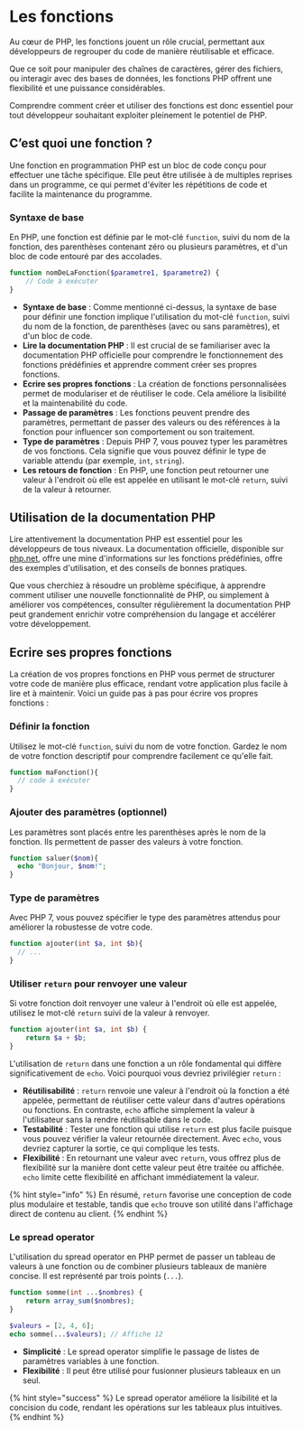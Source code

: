 # Les fonctions

Au cœur de PHP, les fonctions jouent un rôle crucial, permettant aux développeurs de regrouper du code de manière réutilisable et efficace.

Que ce soit pour manipuler des chaînes de caractères, gérer des fichiers, ou interagir avec des bases de données, les fonctions PHP offrent une flexibilité et une puissance considérables.

Comprendre comment créer et utiliser des fonctions est donc essentiel pour tout développeur souhaitant exploiter pleinement le potentiel de PHP.

## C’est quoi une fonction ?​ <a href="#cest-quoi-une-fonction" id="cest-quoi-une-fonction"></a>

Une fonction en programmation PHP est un bloc de code conçu pour effectuer une tâche spécifique. Elle peut être utilisée à de multiples reprises dans un programme, ce qui permet d'éviter les répétitions de code et facilite la maintenance du programme.

### Syntaxe de base <a href="#syntaxe-de-base" id="syntaxe-de-base"></a>

En PHP, une fonction est définie par le mot-clé `function`, suivi du nom de la fonction, des parenthèses contenant zéro ou plusieurs paramètres, et d'un bloc de code entouré par des accolades.

```php
function nomDeLaFonction($parametre1, $parametre2) {
    // Code à exécuter
}
```

* **Syntaxe de base** : Comme mentionné ci-dessus, la syntaxe de base pour définir une fonction implique l'utilisation du mot-clé `function`, suivi du nom de la fonction, de parenthèses (avec ou sans paramètres), et d'un bloc de code.
* **Lire la documentation PHP** : Il est crucial de se familiariser avec la documentation PHP officielle pour comprendre le fonctionnement des fonctions prédéfinies et apprendre comment créer ses propres fonctions.
* **Ecrire ses propres fonctions** : La création de fonctions personnalisées permet de modulariser et de réutiliser le code. Cela améliore la lisibilité et la maintenabilité du code.
* **Passage de paramètres** : Les fonctions peuvent prendre des paramètres, permettant de passer des valeurs ou des références à la fonction pour influencer son comportement ou son traitement.
* **Type de paramètres** : Depuis PHP 7, vous pouvez typer les paramètres de vos fonctions. Cela signifie que vous pouvez définir le type de variable attendu (par exemple, `int`, `string`).
* **Les retours de fonction** : En PHP, une fonction peut retourner une valeur à l'endroit où elle est appelée en utilisant le mot-clé `return`, suivi de la valeur à retourner.

## Utilisation de la documentation PHP <a href="#utilisation-de-la-documentation-php" id="utilisation-de-la-documentation-php"></a>

Lire attentivement la documentation PHP est essentiel pour les développeurs de tous niveaux. La documentation officielle, disponible sur [php.net](https://www.php.net/manual/fr/), offre une mine d'informations sur les fonctions prédéfinies, offre des exemples d'utilisation, et des conseils de bonnes pratiques.

Que vous cherchiez à résoudre un problème spécifique, à apprendre comment utiliser une nouvelle fonctionnalité de PHP, ou simplement à améliorer vos compétences, consulter régulièrement la documentation PHP peut grandement enrichir votre compréhension du langage et accélérer votre développement.

## Ecrire ses propres fonctions​ <a href="#ecrire-ses-propres-fonctions" id="ecrire-ses-propres-fonctions"></a>

La création de vos propres fonctions en PHP vous permet de structurer votre code de manière plus efficace, rendant votre application plus facile à lire et à maintenir. Voici un guide pas à pas pour écrire vos propres fonctions :

### **Définir la fonction** <a href="#definir-la-fonction" id="definir-la-fonction"></a>

Utilisez le mot-clé `function`, suivi du nom de votre fonction. Gardez le nom de votre fonction descriptif pour comprendre facilement ce qu'elle fait.

```php
function maFonction(){
  // code à exécuter
}
```

### **Ajouter des paramètres** (optionnel) <a href="#ajouter-des-parametres-optionnel" id="ajouter-des-parametres-optionnel"></a>

Les paramètres sont placés entre les parenthèses après le nom de la fonction. Ils permettent de passer des valeurs à votre fonction.

```php
function saluer($nom){
  echo "Bonjour, $nom!";
}
```

### **Type de paramètres** <a href="#type-de-parametres" id="type-de-parametres"></a>

Avec PHP 7, vous pouvez spécifier le type des paramètres attendus pour améliorer la robustesse de votre code.

```php
function ajouter(int $a, int $b){
  // ...
}
```

### **Utiliser `return` pour renvoyer une valeur** <a href="#utiliser-return-pour-renvoyer-une-valeur" id="utiliser-return-pour-renvoyer-une-valeur"></a>

Si votre fonction doit renvoyer une valeur à l'endroit où elle est appelée, utilisez le mot-clé `return` suivi de la valeur à renvoyer.

```php
function ajouter(int $a, int $b) {
    return $a + $b;
}
```

L'utilisation de `return` dans une fonction a un rôle fondamental qui diffère significativement de `echo`. Voici pourquoi vous devriez privilégier `return` :

* **Réutilisabilité** : `return` renvoie une valeur à l'endroit où la fonction a été appelée, permettant de réutiliser cette valeur dans d'autres opérations ou fonctions. En contraste, `echo` affiche simplement la valeur à l'utilisateur sans la rendre réutilisable dans le code.
* **Testabilité** : Tester une fonction qui utilise `return` est plus facile puisque vous pouvez vérifier la valeur retournée directement. Avec `echo`, vous devriez capturer la sortie, ce qui complique les tests.
* **Flexibilité** : En retournant une valeur avec `return`, vous offrez plus de flexibilité sur la manière dont cette valeur peut être traitée ou affichée. `echo` limite cette flexibilité en affichant immédiatement la valeur.

{% hint style="info" %}
En résumé, `return` favorise une conception de code plus modulaire et testable, tandis que `echo` trouve son utilité dans l'affichage direct de contenu au client.
{% endhint %}

### Le spread operator

L'utilisation du spread operator en PHP permet de passer un tableau de valeurs à une fonction ou de combiner plusieurs tableaux de manière concise. Il est représenté par trois points (`...`).

```php
function somme(int ...$nombres) {
    return array_sum($nombres);
}

$valeurs = [2, 4, 6];
echo somme(...$valeurs); // Affiche 12
```

* **Simplicité** : Le spread operator simplifie le passage de listes de paramètres variables à une fonction.
* **Flexibilité** : Il peut être utilisé pour fusionner plusieurs tableaux en un seul.

{% hint style="success" %}
Le spread operator améliore la lisibilité et la concision du code, rendant les opérations sur les tableaux plus intuitives.
{% endhint %}
